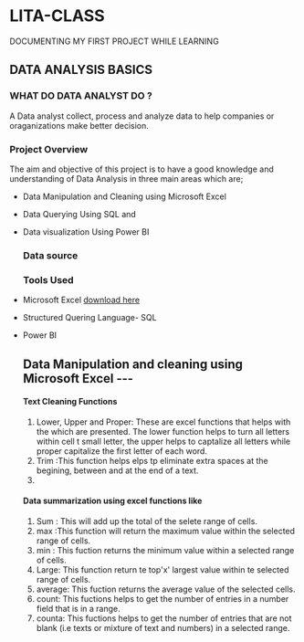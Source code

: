 # LITA-CLASS
DOCUMENTING MY FIRST PROJECT WHILE LEARNING

## DATA ANALYSIS BASICS 

### WHAT DO DATA ANALYST DO ?

A Data analyst collect, process and analyze data to help companies or oraganizations make better decision.

### Project Overview

The aim and objective of this project is to have a good knowledge and understanding of Data Analysis in three main areas which are;
- Data Manipulation and Cleaning using Microsoft Excel
- Data Querying Using SQL and
- Data visualization Using Power BI

  ### Data source


  ### Tools Used
  
- Microsoft Excel [download here](https://www.microsoft.com)
 - Structured Quering Language- SQL
 - Power BI

   ## Data Manipulation and cleaning using Microsoft Excel ---

   
     #### Text Cleaning Functions
   1. Lower, Upper and Proper: These are excel functions that helps with the which are presented. The lower function helps to turn all letters within cell t small letter, the upper helps to captalize all letters while proper capitalize the first letter of each word.
   2. Trim :This function helps elps tp eliminate extra spaces at the begining, between and at the end of a text.
   3. 
   
   
   #### Data summarization using excel functions like
     1. Sum : This will add up the total of the selete range of cells.
     2. max :This function will return the maximum value within the selected range of cells.
     3. min : This fuction returns the minimum value within a selected range of cells.
     4. Large: This function return te top'x' largest value within te selected range of cells.
     5. average: This fuction returns the average value of the selected cells.
     6. count: This fuctions helps to get the number of entries in a number field that is in a range.
     7. counta: This fuctions helps to get the number of entries that are not blank (i.e texts or mixture of text and numbers) in a  selected range.
  
   

